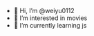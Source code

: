 - 👋 Hi, I’m @weiyu0112
- 👀 I’m interested in movies
- 🌱 I’m currently learning js

<!---
weiyu0112/weiyu0112 is a ✨ special ✨ repository because its `README.md` (this file) appears on your GitHub profile.
You can click the Preview link to take a look at your changes.
--->
